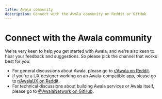 ```yaml
---
title: Awala community
description: Connect with the Awala community on Reddit or GitHub
---
```


# Connect with the Awala community

We're very keen to help you get started with Awala, and we're also keen to hear your feedback and suggestions. So please pick the channel that works best for you:

- For general discussions about Awala, please go to [r/Awala on Reddit](https://www.reddit.com/r/Awala/).
- If you're a UX designer working on an Awala-compatible app, please go to [r/AwalaUX on Reddit](https://www.reddit.com/r/AwalaUX/).
- For technical discussions about building Awala services or Awala itself, please go to [@AwalaNetwork on GitHub](https://github.com/orgs/AwalaNetwork/discussions).

